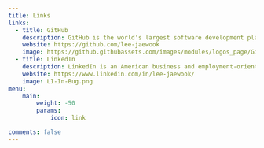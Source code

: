 ```yaml
---
title: Links
links: 
  - title: GitHub
    description: GitHub is the world's largest software development platform.
    website: https://github.com/lee-jaewook
    image: https://github.githubassets.com/images/modules/logos_page/GitHub-Mark.png
  - title: LinkedIn
    description: LinkedIn is an American business and employment-oriented online service that operates via websites and mobile apps.
    website: https://www.linkedin.com/in/lee-jaewook/
    image: LI-In-Bug.png
menu:
    main: 
        weight: -50
        params:
            icon: link

comments: false
---
```


<!-- To use this feature, add `links` section to frontmatter.

This page's frontmatter: -->

<!-- ```yaml
links:
  - title: GitHub
    description: GitHub is the world's largest software development platform.
    website: https://github.com
    image: https://github.githubassets.com/images/modules/logos_page/GitHub-Mark.png
  - title: TypeScript
    description: TypeScript is a typed superset of JavaScript that compiles to plain JavaScript.
    website: https://www.typescriptlang.org
    image: ts-logo-128.jpg
``` -->

<!-- `image` field accepts both local and external images. -->